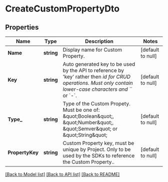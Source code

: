 # CreateCustomPropertyDto

## Properties
Name | Type | Description | Notes
------------ | ------------- | ------------- | -------------
**Name** | **string** | Display name for Custom Property. | [default to null]
**Key** | **string** | Auto generated key to be used by the API to reference by &#x27;key&#x27; rather then _id for CRUD operations. Must only contain lower-case characters and &#x60;_&#x60; or &#x60;-&#x60;. | [default to null]
**Type_** | **string** | Type of the Custom Propety. Must be one of: \&quot;Boolean\&quot;, \&quot;Number\&quot;, \&quot;Semver\&quot; or \&quot;String\&quot; | [default to null]
**PropertyKey** | **string** | Custom Property key, must be unique by Project. Only to be used by the SDKs to reference the Custom Property.. | [default to null]

[[Back to Model list]](../README.md#documentation-for-models) [[Back to API list]](../README.md#documentation-for-api-endpoints) [[Back to README]](../README.md)

